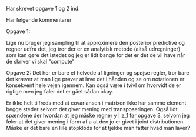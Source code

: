 Har skrevet opgave 1 og 2 ind.

Har følgende kommentarer

Opgave 1:

Lige nu bruger jeg sampling til at approximere den posterior predictive og regner udfra det, jeg tror der er en analytisk metode (altså udregninger) som kan gøre det istedet og jeg er lidt bange for det er det de vil have når de skriver vi skal "compute" 

Opgave 2:
Det her er bare et helvede af ligninger og spøjse regler, tror bare det kræver at man lige prøver at lave det i hånden og se om notationen er konsekvent hele vejen igennem. Kan også være i tvivl om hvorvidt de er rigtige men jeg føler det er gået sådan okay.

Er ikke helt tilfreds med at covariansen i matrixen ikke har samme element begge steder selvom det giver mening med transposeringen. Også lidt spændene der hvordan at jeg måske regner y | z_1 før opgave 3, selvom jeg føler at det giver mening i form af a at den jo er givet i joint distributionen. Måske er det bare en lille stopklods for at tjekke man fatter hvad man laver?
